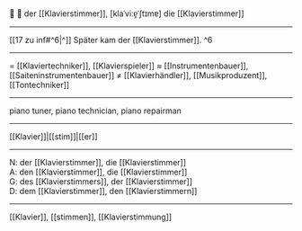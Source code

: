 🔵 🎹 der [[Klavierstimmer]], [klaˈviːɐ̯ˈʃtɪmɐ]
die [[Klavierstimmer]]

---
[[17 zu inf#^6|^]] Später kam der [[Klavierstimmer]].  ^6


---
= [[Klaviertechniker]], [[Klavierspieler]]
≈ [[Instrumentenbauer]], [[Saiteninstrumentenbauer]]
≠ [[Klavierhändler]], [[Musikproduzent]], [[Tontechniker]]

---
piano tuner, piano technician, piano repairman

---
[[Klavier]]|[[stim]]|[[er]]

---
N: der [[Klavierstimmer]], die [[Klavierstimmer]]  
A: den [[Klavierstimmer]], die [[Klavierstimmer]]  
G: des [[Klavierstimmers]], der [[Klavierstimmer]]  
D: dem [[Klavierstimmer]], den [[Klavierstimmern]]  

---
[[Klavier]], [[stimmen]], [[Klavierstimmung]]